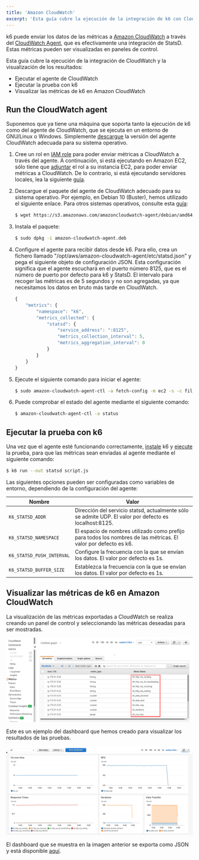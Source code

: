 ```yaml
---
title: 'Amazon CloudWatch'
excerpt: 'Esta guía cubre la ejecución de la integración de k6 con CloudWatch y la visualización de los resultados.'
---
```


k6 puede enviar los datos de las métricas a [Amazon CloudWatch](https://aws.amazon.com/cloudwatch/) a través del [CloudWatch Agent](https://docs.aws.amazon.com/AmazonCloudWatch/latest/monitoring/Install-CloudWatch-Agent.html), que es efectivamente una integración de StatsD. Estas métricas pueden ser visualizadas en paneles de control.

Esta guía cubre la ejecución de la integración de CloudWatch y la visualización de los resultados:

- Ejecutar el agente de CloudWatch
- Ejecutar la prueba con k6
- Visualizar las métricas de k6 en Amazon CloudWatch


## Run the CloudWatch agent

Suponemos que ya tiene una máquina que soporta tanto la ejecución de k6 como del agente de  CloudWatch, que se ejecuta en un entorno de GNU/Linux o Windows. Simplemente [descargue](https://docs.aws.amazon.com/AmazonCloudWatch/latest/monitoring/download-cloudwatch-agent-commandline.html) la versión del agente CloudWatch adecuada para su sistema operativo.

1. Cree un rol en [IAM role](https://docs.aws.amazon.com/AmazonCloudWatch/latest/monitoring/create-iam-roles-for-cloudwatch-agent.html) para poder enviar métricas a CloudWatch a través del agente. A continuación, si está ejecutando en Amazon EC2, sólo tiene que [adjuntar](https://docs.aws.amazon.com/AWSEC2/latest/WindowsGuide/iam-roles-for-amazon-ec2.html#attach-iam-role) el rol a su instancia EC2, para poder enviar métricas a CloudWatch. De lo contrario, si está ejecutando servidores locales, lea la siguiente [guía](https://docs.aws.amazon.com/AmazonCloudWatch/latest/monitoring/install-CloudWatch-Agent-commandline-fleet.html#install-CloudWatch-Agent-iam_user-first).

2. Descargue el paquete del agente de CloudWatch adecuado para su sistema operativo. Por ejemplo, en Debian 10 (Buster), hemos utilizado el siguiente enlace. Para otros sistemas operativos, consulte esta [guía](https://docs.aws.amazon.com/AmazonCloudWatch/latest/monitoring/download-cloudwatch-agent-commandline.html):

   ```bash
   $ wget https://s3.amazonaws.com/amazoncloudwatch-agent/debian/amd64/latest/amazon-cloudwatch-agent.deb
   ```

3. Instala el paquete:

   ```bash
   $ sudo dpkg -i amazon-cloudwatch-agent.deb
   ```

4. Configure el agente para recibir datos desde k6. Para ello, crea un fichero llamado "/opt/aws/amazon-cloudwatch-agent/etc/statsd.json" y pega el siguiente objeto de configuración JSON. Esta configuración significa que el agente escuchará en el puerto número 8125, que es el número de puerto por defecto para k6 y StatsD. El intervalo para recoger las métricas es de 5 segundos y no son agregadas, ya que necesitamos los datos en bruto más tarde en CloudWatch.

   ```javascript
   {
       "metrics": {
           "namespace": "k6",
           "metrics_collected": {
               "statsd": {
                   "service_address": ":8125",
                   "metrics_collection_interval": 5,
                   "metrics_aggregation_interval": 0
               }
           }
       }
   }
   ```

5. Ejecute el siguiente comando para iniciar el agente:

   ```bash
   $ sudo amazon-cloudwatch-agent-ctl -a fetch-config -m ec2 -s -c file:/opt/aws/amazon-cloudwatch-agent/etc/statsd.json
   ```

6. Puede comprobar el estado del agente mediante el siguiente comando:

   ```bash
   $ amazon-cloudwatch-agent-ctl -a status
   ```

## Ejecutar la prueba con k6

Una vez que el agente esté funcionando correctamente, [instale](/getting-started/installation) k6 y [ejecute](/getting-started/running-k6)  la prueba, para que las métricas sean enviadas al agente mediante el siguiente comando:

```bash
$ k6 run --out statsd script.js
```

Las siguientes opciones pueden ser configuradas como variables de entorno, dependiendo de la configuración del agente:

| Nombre                      | Valor                                                                                                  |
| ------------------------- | ------------------------------------------------------------------------------------------------------ |
| `K6_STATSD_ADDR`          | Dirección del servicio statsd, actualmente sólo se admite UDP. El valor por defecto es localhost:8125. |
| `K6_STATSD_NAMESPACE`     | El espacio de nombres utilizado como prefijo para todos los nombres de las métricas. El valor por defecto es k6.                    |
| `K6_STATSD_PUSH_INTERVAL` | Configure la frecuencia con la que se envían los datos. El valor por defecto es 1s.                                  |
| `K6_STATSD_BUFFER_SIZE`   | Establezca la frecuencia con la que se envían los datos. El valor por defecto es 1s.                                                            |

## Visualizar las métricas de k6 en Amazon CloudWatch

La visualización de las métricas exportadas a CloudWatch se realiza creando un panel de control y seleccionando las métricas deseadas para ser mostradas.

![List of k6 metrics](./images/CloudWatch/cloudwatch-k6-metrics.png)

Este es un ejemplo del dashboard que hemos creado para visualizar los resultados de las pruebas.

![k6 Dashboard on Amazon CloudWatch](./images/CloudWatch/cloudwatch-k6-dashboard.png)

El dashboard que se muestra en la imagen anterior se exporta como JSON y está disponible [aquí](https://github.com/k6io/example-cloudwatch-dashboards).
